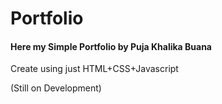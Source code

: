 # Portfolio
#### Here my Simple Portfolio by Puja Khalika Buana

Create using just HTML+CSS+Javascript

(Still on Development) 
